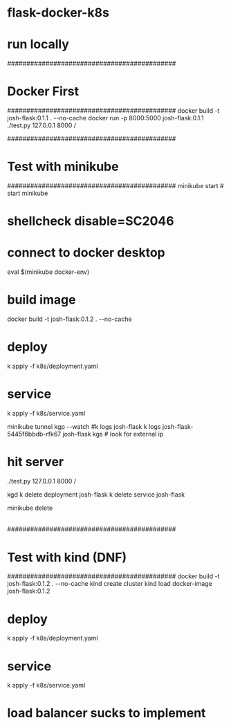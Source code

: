 # flask-docker-k8s

###

# run locally
############################################
# Docker First
############################################
docker build -t josh-flask:0.1.1 . --no-cache
docker run -p 8000:5000 josh-flask:0.1.1
./test.py 127.0.0.1 8000 /

############################################
# Test with minikube
############################################
minikube start  # start minikube

# shellcheck disable=SC2046
# connect to docker desktop
eval $(minikube docker-env)

# build image
docker build -t josh-flask:0.1.2 . --no-cache

# deploy
k apply -f k8s/deployment.yaml

# service
k apply -f k8s/service.yaml


minikube tunnel
kgp --watch
#k logs <pod-name> josh-flask
k logs josh-flask-5445f6bbdb-rfk67 josh-flask
kgs # look for external ip

# hit server
./test.py 127.0.0.1 8000 /


kgd
k delete deployment josh-flask
k delete service josh-flask

minikube delete


######




############################################
# Test with kind (DNF)
############################################
docker build -t josh-flask:0.1.2 . --no-cache
kind create cluster
kind load docker-image josh-flask:0.1.2
# deploy
k apply -f k8s/deployment.yaml
# service
k apply -f k8s/service.yaml

# load balancer sucks to implement
